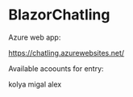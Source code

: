 # BlazorChatling

Azure web app:

https://chatling.azurewebsites.net/

Available acoounts for entry:

kolya
migal
alex
